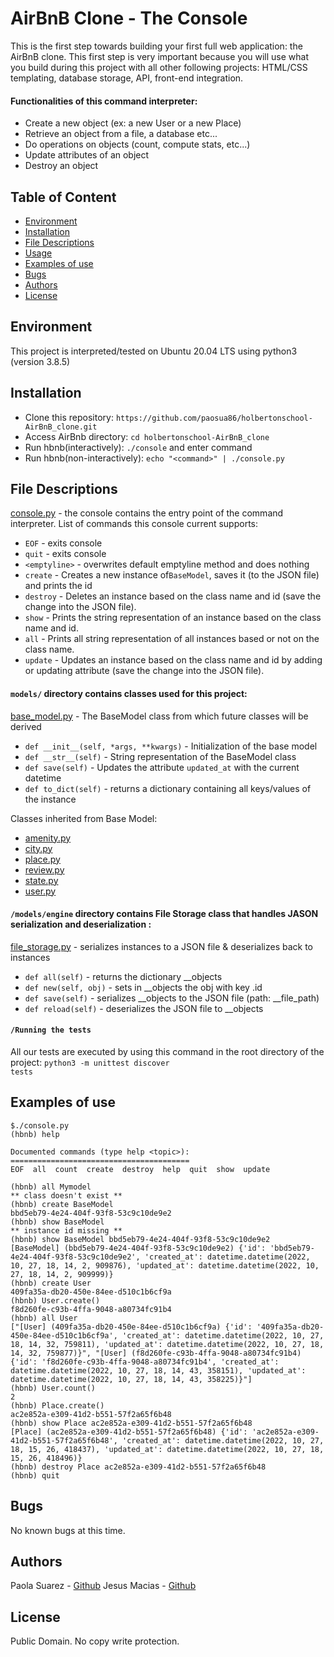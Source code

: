 # AirBnB Clone - The Console
This is the first step towards building your first full web application: the AirBnB clone. This first step is very important because you will use what you build during this project with all other following projects: HTML/CSS templating, database storage, API, front-end integration.

#### Functionalities of this command interpreter:
* Create a new object (ex: a new User or a new Place)
* Retrieve an object from a file, a database etc...
* Do operations on objects (count, compute stats, etc...)
* Update attributes of an object
* Destroy an object

## Table of Content
* [Environment](#environment)
* [Installation](#installation)
* [File Descriptions](#file-descriptions)
* [Usage](#usage)
* [Examples of use](#examples-of-use)
* [Bugs](#bugs)
* [Authors](#authors)
* [License](#license)

## Environment
This project is interpreted/tested on Ubuntu 20.04 LTS using python3 (version 3.8.5)

## Installation
* Clone this repository: `https://github.com/paosua86/holbertonschool-AirBnB_clone.git`
* Access AirBnb directory: `cd holbertonschool-AirBnB_clone`
* Run hbnb(interactively): `./console` and enter command
* Run hbnb(non-interactively): `echo "<command>" | ./console.py`

## File Descriptions
[console.py](console.py) - the console contains the entry point of the command interpreter.
List of commands this console current supports:
* `EOF` - exits console
* `quit` - exits console
* `<emptyline>` - overwrites default emptyline method and does nothing
* `create` - Creates a new instance of`BaseModel`, saves it (to the JSON file) and prints the id
* `destroy` - Deletes an instance based on the class name and id (save the change into the JSON file).
* `show` - Prints the string representation of an instance based on the class name and id.
* `all` - Prints all string representation of all instances based or not on the class name.
* `update` - Updates an instance based on the class name and id by adding or updating attribute (save the change into the JSON file).

#### `models/` directory contains classes used for this project:
[base_model.py](/models/base_model.py) - The BaseModel class from which future classes will be derived
* `def __init__(self, *args, **kwargs)` - Initialization of the base model
* `def __str__(self)` - String representation of the BaseModel class
* `def save(self)` - Updates the attribute `updated_at` with the current datetime
* `def to_dict(self)` - returns a dictionary containing all keys/values of the instance

Classes inherited from Base Model:
* [amenity.py](/models/amenity.py)
* [city.py](/models/city.py)
* [place.py](/models/place.py)
* [review.py](/models/review.py)
* [state.py](/models/state.py)
* [user.py](/models/user.py)

#### `/models/engine` directory contains File Storage class that handles JASON serialization and deserialization :
[file_storage.py](/models/engine/file_storage.py) - serializes instances to a JSON file & deserializes back to instances
* `def all(self)` - returns the dictionary __objects
* `def new(self, obj)` - sets in __objects the obj with key <obj class name>.id
* `def save(self)` - serializes __objects to the JSON file (path: __file_path)
* `def reload(self)` -  deserializes the JSON file to __objects

#### `/Running the tests`
All our tests are executed by using this command in the root directory of the project: <code>python3 -m unittest discover tests</code>


## Examples of use
```
$./console.py
(hbnb) help

Documented commands (type help <topic>):
========================================
EOF  all  count  create  destroy  help  quit  show  update

(hbnb) all Mymodel
** class doesn't exist **
(hbnb) create BaseModel
bbd5eb79-4e24-404f-93f8-53c9c10de9e2
(hbnb) show BaseModel
** instance id missing **
(hbnb) show BaseModel bbd5eb79-4e24-404f-93f8-53c9c10de9e2
[BaseModel] (bbd5eb79-4e24-404f-93f8-53c9c10de9e2) {'id': 'bbd5eb79-4e24-404f-93f8-53c9c10de9e2', 'created_at': datetime.datetime(2022, 10, 27, 18, 14, 2, 909876), 'updated_at': datetime.datetime(2022, 10, 27, 18, 14, 2, 909999)}
(hbnb) create User
409fa35a-db20-450e-84ee-d510c1b6cf9a
(hbnb) User.create()
f8d260fe-c93b-4ffa-9048-a80734fc91b4
(hbnb) all User
["[User] (409fa35a-db20-450e-84ee-d510c1b6cf9a) {'id': '409fa35a-db20-450e-84ee-d510c1b6cf9a', 'created_at': datetime.datetime(2022, 10, 27, 18, 14, 32, 759811), 'updated_at': datetime.datetime(2022, 10, 27, 18, 14, 32, 759877)}", "[User] (f8d260fe-c93b-4ffa-9048-a80734fc91b4) {'id': 'f8d260fe-c93b-4ffa-9048-a80734fc91b4', 'created_at': datetime.datetime(2022, 10, 27, 18, 14, 43, 358151), 'updated_at': datetime.datetime(2022, 10, 27, 18, 14, 43, 358225)}"]
(hbnb) User.count()
2
(hbnb) Place.create()
ac2e852a-e309-41d2-b551-57f2a65f6b48
(hbnb) show Place ac2e852a-e309-41d2-b551-57f2a65f6b48
[Place] (ac2e852a-e309-41d2-b551-57f2a65f6b48) {'id': 'ac2e852a-e309-41d2-b551-57f2a65f6b48', 'created_at': datetime.datetime(2022, 10, 27, 18, 15, 26, 418437), 'updated_at': datetime.datetime(2022, 10, 27, 18, 15, 26, 418496)}
(hbnb) destroy Place ac2e852a-e309-41d2-b551-57f2a65f6b48
(hbnb) quit
```

## Bugs
No known bugs at this time.

## Authors
Paola Suarez - [Github](https://github.com/paosua86)
Jesus Macias - [Github](https://github.com/Ragnar9902)

## License
Public Domain. No copy write protection.
